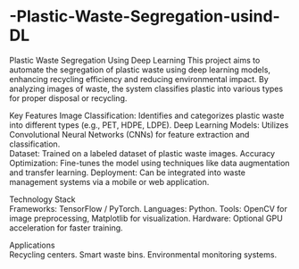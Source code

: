 # -Plastic-Waste-Segregation-usind-DL
Plastic Waste Segregation Using Deep Learning
This project aims to automate the segregation of plastic waste using deep learning models, enhancing recycling efficiency and reducing environmental impact. By analyzing images of waste, the system classifies plastic into various types for proper disposal or recycling.

Key Features 
Image Classification: Identifies and categorizes plastic waste into different types (e.g.,  PET, HDPE, LDPE). 
Deep Learning Models: Utilizes Convolutional Neural Networks (CNNs) for  feature extraction and classification.  
Dataset: Trained on a labeled dataset of plastic waste images. 
Accuracy Optimization: Fine-tunes the model using techniques like data augmentation and transfer learning. 
Deployment: Can be integrated into waste management systems via a mobile or web application.

Technology Stack  
Frameworks: TensorFlow / PyTorch.
Languages: Python.
Tools: OpenCV for image preprocessing, Matplotlib for visualization. 
Hardware: Optional GPU acceleration for faster training. 

Applications   
Recycling centers.
Smart waste bins.
Environmental monitoring systems.

